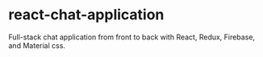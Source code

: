 # react-chat-application

Full-stack chat application from front to back with React, Redux, Firebase, and Material css.
